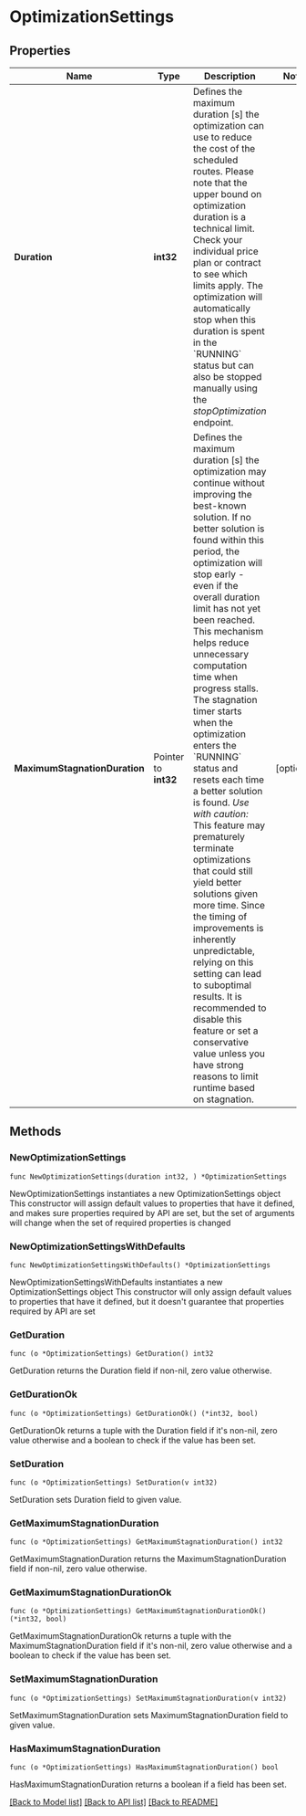 # OptimizationSettings

## Properties

Name | Type | Description | Notes
------------ | ------------- | ------------- | -------------
**Duration** | **int32** | Defines the maximum duration [s] the optimization can use to reduce the cost of the scheduled routes. Please note that the upper bound on optimization duration is a technical limit. Check your individual price plan or contract to see which limits apply. The optimization will automatically stop when this duration is spent in the &#x60;RUNNING&#x60; status but can also be stopped manually using the *stopOptimization* endpoint. | 
**MaximumStagnationDuration** | Pointer to **int32** | Defines the maximum duration [s] the optimization may continue without improving the best-known solution. If no better solution is found within this period, the optimization will stop early - even if the overall duration limit has not yet been reached. This mechanism helps reduce unnecessary computation time when progress stalls. The stagnation timer starts when the optimization enters the &#x60;RUNNING&#x60; status and resets each time a better solution is found. *Use with caution:* This feature may prematurely terminate optimizations that could still yield better solutions given more time. Since the timing of improvements is inherently unpredictable, relying on this setting can lead to suboptimal results. It is recommended to disable this feature or set a conservative value unless you have strong reasons to limit runtime based on stagnation. | [optional] 

## Methods

### NewOptimizationSettings

`func NewOptimizationSettings(duration int32, ) *OptimizationSettings`

NewOptimizationSettings instantiates a new OptimizationSettings object
This constructor will assign default values to properties that have it defined,
and makes sure properties required by API are set, but the set of arguments
will change when the set of required properties is changed

### NewOptimizationSettingsWithDefaults

`func NewOptimizationSettingsWithDefaults() *OptimizationSettings`

NewOptimizationSettingsWithDefaults instantiates a new OptimizationSettings object
This constructor will only assign default values to properties that have it defined,
but it doesn't guarantee that properties required by API are set

### GetDuration

`func (o *OptimizationSettings) GetDuration() int32`

GetDuration returns the Duration field if non-nil, zero value otherwise.

### GetDurationOk

`func (o *OptimizationSettings) GetDurationOk() (*int32, bool)`

GetDurationOk returns a tuple with the Duration field if it's non-nil, zero value otherwise
and a boolean to check if the value has been set.

### SetDuration

`func (o *OptimizationSettings) SetDuration(v int32)`

SetDuration sets Duration field to given value.


### GetMaximumStagnationDuration

`func (o *OptimizationSettings) GetMaximumStagnationDuration() int32`

GetMaximumStagnationDuration returns the MaximumStagnationDuration field if non-nil, zero value otherwise.

### GetMaximumStagnationDurationOk

`func (o *OptimizationSettings) GetMaximumStagnationDurationOk() (*int32, bool)`

GetMaximumStagnationDurationOk returns a tuple with the MaximumStagnationDuration field if it's non-nil, zero value otherwise
and a boolean to check if the value has been set.

### SetMaximumStagnationDuration

`func (o *OptimizationSettings) SetMaximumStagnationDuration(v int32)`

SetMaximumStagnationDuration sets MaximumStagnationDuration field to given value.

### HasMaximumStagnationDuration

`func (o *OptimizationSettings) HasMaximumStagnationDuration() bool`

HasMaximumStagnationDuration returns a boolean if a field has been set.


[[Back to Model list]](../README.md#documentation-for-models) [[Back to API list]](../README.md#documentation-for-api-endpoints) [[Back to README]](../README.md)


